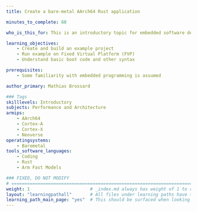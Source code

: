 ```yaml
---
title: Create a bare-metal AArch64 Rust application

minutes_to_complete: 60

who_is_this_for: This is an introductory topic for embedded software developers new to Armv8-A / Armv9-A processors and/or Rust.

learning_objectives:
    - Create and build an example project
    - Run example on Fixed Virtual Platform (FVP)
    - Understand basic boot code and other syntax

prerequisites:
    - Some familiarity with embedded programming is assumed

author_primary: Mathias Brossard

### Tags
skilllevels: Introductory
subjects: Performance and Architecture
armips:
    - AArch64
    - Cortex-A
    - Cortex-X
    - Neoverse
operatingsystems:
    - Baremetal
tools_software_languages:
    - Coding
    - Rust
    - Arm Fast Models

### FIXED, DO NOT MODIFY
# ================================================================================
weight: 1                       # _index.md always has weight of 1 to order correctly
layout: "learningpathall"       # All files under learning paths have this same wrapper
learning_path_main_page: "yes"  # This should be surfaced when looking for related content. Only set for _index.md of learning path content.
---
```

